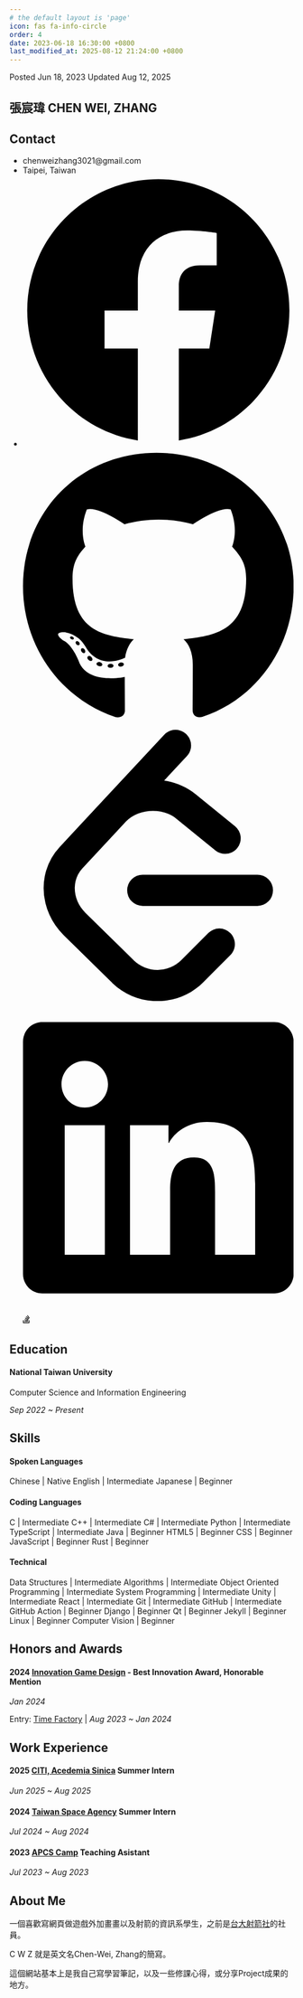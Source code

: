 ```yaml
---
# the default layout is 'page'
icon: fas fa-info-circle
order: 4
date: 2023-06-18 16:30:00 +0800
last_modified_at: 2025-08-12 21:24:00 +0800
---
```


<div id="about-meta" class="post-meta text-muted">
    <span> Posted <time data-bs-toggle="tooltip" data-bs-placement="bottom" data-bs-title="Sun, Jun 18, 2023 4:30 PM">Jun 18, 2023</time> </span>
    <span> Updated <time data-bs-toggle="tooltip" data-bs-placement="bottom" data-bs-title="Wed, Jan 17, 2024 10:06 AM">Aug 12, 2025</time> </span>
</div>

## 張宸瑋 CHEN WEI, ZHANG

## Contact

<ul>
<li><i class="fas fa-envelope"></i> chenweizhang3021@gmail.com</li>
<li><i class="fa-solid fa-location-dot"></i> Taipei, Taiwan</li>
<li id="about-links">
<a href="https://www.facebook.com/profile.php?id=100029275070963" data-bs-toggle="tooltip" data-bs-placement="bottom" aria-label="FaceBook" data-bs-original-title="FaceBook">
<svg xmlns="http://www.w3.org/2000/svg" viewBox="0 0 512 512">
    <path d="M504 256C504 119 393 8 256 8S8 119 8 256c0 123.78 90.69 226.38 209.25 245V327.69h-63V256h63v-54.64c0-62.15 37-96.48 93.67-96.48 27.14 0 55.52 4.84 55.52 4.84v61h-31.28c-30.8 0-40.41 19.12-40.41 38.73V256h68.78l-11 71.69h-57.78V501C413.31 482.38 504 379.78 504 256z"></path>
</svg>
</a>
<a href="https://github.com/C-W-Z">
<svg xmlns="http://www.w3.org/2000/svg" viewBox="0 0 496 512" data-bs-toggle="tooltip" data-bs-placement="bottom" aria-label="GitHub" data-bs-original-title="GitHub">
    <path d="M165.9 397.4c0 2-2.3 3.6-5.2 3.6-3.3.3-5.6-1.3-5.6-3.6 0-2 2.3-3.6 5.2-3.6 3-.3 5.6 1.3 5.6 3.6zm-31.1-4.5c-.7 2 1.3 4.3 4.3 4.9 2.6 1 5.6 0 6.2-2s-1.3-4.3-4.3-5.2c-2.6-.7-5.5.3-6.2 2.3zm44.2-1.7c-2.9.7-4.9 2.6-4.6 4.9.3 2 2.9 3.3 5.9 2.6 2.9-.7 4.9-2.6 4.6-4.6-.3-1.9-3-3.2-5.9-2.9zM244.8 8C106.1 8 0 113.3 0 252c0 110.9 69.8 205.8 169.5 239.2 12.8 2.3 17.3-5.6 17.3-12.1 0-6.2-.3-40.4-.3-61.4 0 0-70 15-84.7-29.8 0 0-11.4-29.1-27.8-36.6 0 0-22.9-15.7 1.6-15.4 0 0 24.9 2 38.6 25.8 21.9 38.6 58.6 27.5 72.9 20.9 2.3-16 8.8-27.1 16-33.7-55.9-6.2-112.3-14.3-112.3-110.5 0-27.5 7.6-41.3 23.6-58.9-2.6-6.5-11.1-33.3 2.6-67.9 20.9-6.5 69 27 69 27 20-5.6 41.5-8.5 62.8-8.5s42.8 2.9 62.8 8.5c0 0 48.1-33.6 69-27 13.7 34.7 5.2 61.4 2.6 67.9 16 17.7 25.8 31.5 25.8 58.9 0 96.5-58.9 104.2-114.8 110.5 9.2 7.9 17 22.9 17 46.4 0 33.7-.3 75.4-.3 83.6 0 6.5 4.6 14.4 17.3 12.1C428.2 457.8 496 362.9 496 252 496 113.3 383.5 8 244.8 8zM97.2 352.9c-1.3 1-1 3.3.7 5.2 1.6 1.6 3.9 2.3 5.2 1 1.3-1 1-3.3-.7-5.2-1.6-1.6-3.9-2.3-5.2-1zm-10.8-8.1c-.7 1.3.3 2.9 2.3 3.9 1.6 1 3.6.7 4.3-.7.7-1.3-.3-2.9-2.3-3.9-2-.6-3.6-.3-4.3.7zm32.4 35.6c-1.6 1.3-1 4.3 1.3 6.2 2.3 2.3 5.2 2.6 6.5 1 1.3-1.3.7-4.3-1.3-6.2-2.2-2.3-5.2-2.6-6.5-1zm-11.4-14.7c-1.6 1-1.6 3.6 0 5.9 1.6 2.3 4.3 3.3 5.6 2.3 1.6-1.3 1.6-3.9 0-6.2-1.4-2.3-4-3.3-5.6-2z"></path>
</svg>
</a>
<a href="https://leetcode.com/C-W-Z/">
<svg role="img" viewBox="0 0 24 24" xmlns="http://www.w3.org/2000/svg" data-bs-toggle="tooltip" data-bs-placement="bottom" aria-label="LeetCode" data-bs-original-title="LeetCode">
    <path d="M13.483 0a1.374 1.374 0 0 0-.961.438L7.116 6.226l-3.854 4.126a5.266 5.266 0 0 0-1.209 2.104 5.35 5.35 0 0 0-.125.513 5.527 5.527 0 0 0 .062 2.362 5.83 5.83 0 0 0 .349 1.017 5.938 5.938 0 0 0 1.271 1.818l4.277 4.193.039.038c2.248 2.165 5.852 2.133 8.063-.074l2.396-2.392c.54-.54.54-1.414.003-1.955a1.378 1.378 0 0 0-1.951-.003l-2.396 2.392a3.021 3.021 0 0 1-4.205.038l-.02-.019-4.276-4.193c-.652-.64-.972-1.469-.948-2.263a2.68 2.68 0 0 1 .066-.523 2.545 2.545 0 0 1 .619-1.164L9.13 8.114c1.058-1.134 3.204-1.27 4.43-.278l3.501 2.831c.593.48 1.461.387 1.94-.207a1.384 1.384 0 0 0-.207-1.943l-3.5-2.831c-.8-.647-1.766-1.045-2.774-1.202l2.015-2.158A1.384 1.384 0 0 0 13.483 0zm-2.866 12.815a1.38 1.38 0 0 0-1.38 1.382 1.38 1.38 0 0 0 1.38 1.382H20.79a1.38 1.38 0 0 0 1.38-1.382 1.38 1.38 0 0 0-1.38-1.382z"></path>
</svg>
</a>
<a href="https://www.linkedin.com/in/chen-wei-zhang/">
<svg xmlns="http://www.w3.org/2000/svg" viewBox="0 0 448 512" data-bs-toggle="tooltip" data-bs-placement="bottom" aria-label="Linkedin" data-bs-original-title="Linkedin">
    <path d="M416 32H31.9C14.3 32 0 46.5 0 64.3v383.4C0 465.5 14.3 480 31.9 480H416c17.6 0 32-14.5 32-32.3V64.3c0-17.8-14.4-32.3-32-32.3zM135.4 416H69V202.2h66.5V416zm-33.2-243c-21.3 0-38.5-17.3-38.5-38.5S80.9 96 102.2 96c21.2 0 38.5 17.3 38.5 38.5 0 21.3-17.2 38.5-38.5 38.5zm282.1 243h-66.4V312c0-24.8-.5-56.7-34.5-56.7-34.6 0-39.9 27-39.9 54.9V416h-66.4V202.2h63.7v29.2h.9c8.9-16.8 30.6-34.5 62.9-34.5 67.2 0 79.7 44.3 79.7 101.9V416z"></path>
</svg>
</a>
<a href="https://stackoverflow.com/users/23262964/">
<svg xmlns="http://www.w3.org/2000/svg" height="16" width="12" viewBox="0 0 384 512"  data-bs-toggle="tooltip" data-bs-placement="bottom" aria-label="Stack Overflow" data-bs-original-title="Stack Overflow">
    <path d="M290.7 311L95 269.7 86.8 309l195.7 41zm51-87L188.2 95.7l-25.5 30.8 153.5 128.3zm-31.2 39.7L129.2 179l-16.7 36.5L293.7 300zM262 32l-32 24 119.3 160.3 32-24zm20.5 328h-200v39.7h200zm39.7 80H42.7V320h-40v160h359.5V320h-40z"/>
</svg>
</a>
</li>
</ul>

## Education

#### National Taiwan University

Computer Science and Information Engineering

*Sep 2022 ~ Present*

## Skills

#### Spoken Languages

Chinese     | Native
English     | Intermediate
Japanese    | Beginner

#### Coding Languages

C           | Intermediate
C++         | Intermediate
C#          | Intermediate
Python      | Intermediate
TypeScript  | Intermediate
Java        | Beginner
HTML5       | Beginner
CSS         | Beginner
JavaScript  | Beginner
Rust        | Beginner

#### Technical

Data Structures             | Intermediate
Algorithms                  | Intermediate
Object Oriented Programming | Intermediate
System Programming          | Intermediate
Unity                       | Intermediate
React                       | Intermediate
Git                         | Intermediate
GitHub                      | Intermediate
GitHub Action               | Beginner
Django                      | Beginner
Qt                          | Beginner
Jekyll                      | Beginner
Linux                       | Beginner
Computer Vision             | Beginner

## Honors and Awards

#### 2024 [Innovation Game Design](https://igd.gamelab.com.tw/) - Best Innovation Award, Honorable Mention

*Jan 2024*

Entry: [Time Factory](https://icya.itch.io/time-factory) \| *Aug 2023 ~ Jan 2024*

## Work Experience

#### 2025 [CITI, Acedemia Sinica](https://www.citi.sinica.edu.tw/main) Summer Intern

*Jun 2025 ~ Aug 2025*

#### 2024 [Taiwan Space Agency](https://www.tasa.org.tw/) Summer Intern

*Jul 2024 ~ Aug 2024*

#### 2023 [APCS Camp](https://apcs.camp/) Teaching Asistant

*Jul 2023 ~ Aug 2023*

## About Me

一個喜歡寫網頁做遊戲外加畫畫以及射箭的資訊系學生，之前是[台大射箭社](https://www.facebook.com/NTUArchery/)的社員。

C W Z 就是英文名Chen-Wei, Zhang的簡寫。

這個網站基本上是我自己寫學習筆記，以及一些修課心得，或分享Project成果的地方。
